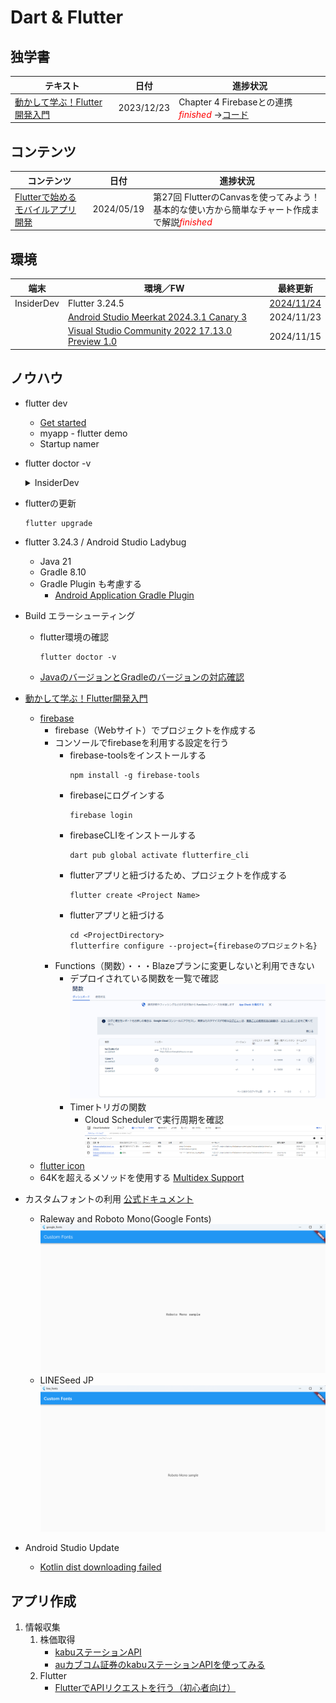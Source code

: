 # Dart & Flutter

##  独学書
  |テキスト                                                                             |日付      |進捗状況
  |------------------------------------------------------------------------------------|----------|---
  |[動かして学ぶ！Flutter開発入門](https://www.shoeisha.co.jp/book/detail/9784798177366) |2023/12/23|Chapter 4 Firebaseとの連携 <span style="color: red;">*finished*</span> ->[コード](https://github.com/Tatsukiyoshi/Weekend_Programming/tree/main/flutter/introduction)

##  コンテンツ
  |コンテンツ                                                                         |日付     |進捗状況
  |----------------------------------------------------------------------------------|---------|---
  |[Flutterで始めるモバイルアプリ開発](https://codezine.jp/article/corner/830)         |2024/05/19|第27回 FlutterのCanvasを使ってみよう！ 基本的な使い方から簡単なチャート作成まで解説<span style="color: red;">*finished*</span>

##  環境
  |端末       |環境／FW                                                                  |最終更新
  |-----------|-------------------------------------------------------------------------|----------
  |InsiderDev |Flutter 3.24.5                                                           |[2024/11/24](https://docs.flutter.dev/get-started/install)
  |           |[Android Studio Meerkat 2024.3.1 Canary 3](./Kotlin.md#android-studio)   |2024/11/23
  |           |[Visual Studio Community 2022 17.13.0 Preview 1.0](./NET.md)             |2024/11/15

##  ノウハウ
  - flutter dev
    -  [Get started](https://docs.flutter.dev/get-started/install)
    -  myapp - flutter demo
    -  Startup namer
  - flutter doctor -v
    <details>
    <summary>InsiderDev</summary>

    ```
    [✓] Flutter (Channel stable, 3.24.5, on Microsoft Windows [Version 10.0.26120.2415], locale ja-JP)
        • Flutter version 3.24.5 on channel stable at C:\Users\taish\dev\flutter
        • Upstream repository https://github.com/flutter/flutter.git
        • Framework revision dec2ee5c1f (10 days ago), 2024-11-13 11:13:06 -0800
        • Engine revision a18df97ca5
        • Dart version 3.5.4
        • DevTools version 2.37.3

    [✓] Windows Version (Installed version of Windows is version 10 or higher)

    [✓] Android toolchain - develop for Android devices (Android SDK version 35.0.0)
        • Android SDK at C:\Users\taish\AppData\Local\Android\sdk
        • Platform android-35, build-tools 35.0.0
        • Java binary at: C:\Program Files\Android\Android Studio\jbr\bin\java
        • Java version OpenJDK Runtime Environment (build 21.0.5+-12651406-b631.16)
        • All Android licenses accepted.

    [✓] Chrome - develop for the web
        • Chrome at C:\Program Files\Google\Chrome\Application\chrome.exe

    [✓] Visual Studio - develop Windows apps (Visual Studio Community 2022 17.13.0 Preview 1.0)
        • Visual Studio at C:\Program Files\Microsoft Visual Studio\2022\Preview
        • Visual Studio Community 2022 version 17.13.35507.96
        • The current Visual Studio installation is a pre-release version. It may not be supported by Flutter yet.
        • Windows 10 SDK version 10.0.22621.0

    [✓] Android Studio (version 2024.3)
        • Android Studio at C:\Program Files\Android\Android Studio
        • Flutter plugin can be installed from:
          🔨 https://plugins.jetbrains.com/plugin/9212-flutter
        • Dart plugin can be installed from:
          🔨 https://plugins.jetbrains.com/plugin/6351-dart
        • Java version OpenJDK Runtime Environment (build 21.0.5+-12651406-b631.16)

    [✓] IntelliJ IDEA Community Edition (version 2024.3)
        • IntelliJ at C:\Program Files\JetBrains\IntelliJ IDEA Community Edition 2024.3
        • Flutter plugin version 82.2.4
        • Dart plugin version 243.22562.3

    [✓] VS Code (version 1.95.3)
        • VS Code at C:\Users\taish\AppData\Local\Programs\Microsoft VS Code
        • Flutter extension version 3.100.0

    [✓] Connected device (3 available)
        • Windows (desktop) • windows • windows-x64    • Microsoft Windows [Version 10.0.26120.2415]
        • Chrome (web)      • chrome  • web-javascript • Google Chrome 131.0.6778.86
        • Edge (web)        • edge    • web-javascript • Microsoft Edge 132.0.2957.11

    [✓] Network resources
        • All expected network resources are available.
    ```
    </details>

  - flutterの更新
    ```
    flutter upgrade
    ```
  - flutter 3.24.3 / Android Studio Ladybug
    - Java 21
    - Gradle 8.10
    - Gradle Plugin も考慮する
      - [Android Application Gradle Plugin](https://mvnrepository.com/artifact/com.android.application)
  - Build エラーシューティング
    - flutter環境の確認
      ```
      flutter doctor -v
      ```
    - [JavaのバージョンとGradleのバージョンの対応確認](https://docs.gradle.org/current/userguide/compatibility.html#java)
  - [動かして学ぶ！Flutter開発入門](https://www.shoeisha.co.jp/book/detail/9784798177366)
    - [firebase](https://firebase.google.com)
      - firebase（Webサイト）でプロジェクトを作成する
      - コンソールでfirebaseを利用する設定を行う
        - firebase-toolsをインストールする
          ```
          npm install -g firebase-tools
          ```
        - firebaseにログインする
          ```
          firebase login
          ```
        - firebaseCLIをインストールする
          ```
          dart pub global activate flutterfire_cli
          ```
        - flutterアプリと紐づけるため、プロジェクトを作成する
          ```
          flutter create <Project Name>
          ```
        - flutterアプリと紐づける
          ```
          cd <ProjectDirectory>
          flutterfire configure --project={firebaseのプロジェクト名}
          ```
      - Functions（関数）・・・Blazeプランに変更しないと利用できない
        - デプロイされている関数を一覧で確認
          ![一覧](../images/flutter/20231202_firebase_functions.png)
        - Timerトリガの関数
          - Cloud Schedulerで実行周期を確認
            ![Cloud Scheduler](../images/flutter/20231202_firebase_timer_trigger_functions.png)
    - [flutter icon](https://icons8.jp/icons/set/flutter)
    - 64Kを超えるメソッドを使用する
      [Multidex Support](https://docs.flutter.dev/deployment/android#enabling-multidex-support)
  - カスタムフォントの利用
    [公式ドキュメント](https://docs.flutter.dev/cookbook/design/fonts)
    - Raleway and Roboto Mono(Google Fonts)
      ![Google Fonts](../images/flutter/Custom_Fonts_Google.png)
    - LINESeed JP
      ![LINESeed JP](../images/flutter/Custom_Fonts_LINE.png)
  - Android Studio Update
    - [Kotlin dist downloading failed](https://github.com/flutter/flutter/issues/126248)

##  アプリ作成
  1.  情報収集
      1.  株価取得
          -   [kabuステーションAPI](https://kabu.com/company/lp/lp90.html)
          -   [auカブコム証券のkabuステーションAPIを使ってみる](https://qiita.com/hmdsg/items/c6842fe87ec4e0365241)
      1.  Flutter
          -   [FlutterでAPIリクエストを行う（初心者向け）](https://qiita.com/kitanote/items/c4282b0112fa9d27dcd2)
